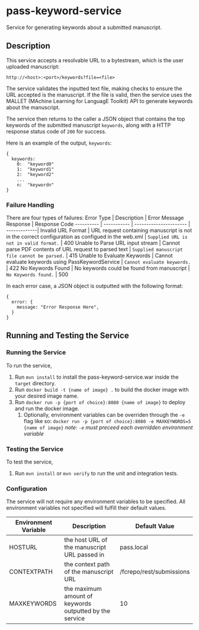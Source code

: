 # pass-keyword-service
Service for generating keywords about a submitted manuscript. 


## Description
This service accepts a resolvable URL to a bytestream, which is the user uploaded manuscript:

`http://<host>:<port>/keywords?file=<file>`

The service validates the inputted text file, making checks to ensure the URL accepted is the manuscript. If the file is valid, then the service uses the MALLET (MAchine Learning for LanguagE Toolkit) API to generate keywords about the manuscript. 

The service then returns to the caller a JSON object that contains the top keywords of the submitted manuscript `keywords`, along with a HTTP response status code of `200` for success.

Here is an example of the output, `keywords`:

```
{
  keywords: 
    0:  "keyword0"
    1:  "keyword1"
    2:  "keyword2"
    ...
    n:  "keywordn"
}
```

### Failure Handling
There are four types of failures:
Error Type | Description | Error Message Response | Response Code
---------- | ----------- | ---------------------- | -------------|
Invalid URL Format | URL request containing manuscript is not in the correct configuration as configued in the web.xml | `Supplied URL is not in valid format.` | 400
Unable to Parse URL input stream | Cannot parse PDF contents of URL request to parsed text | `Supplied manuscript file cannot be parsed.` | 415
Unable to Evaluate Keywords | Cannot evaluate keywords using PassKeywordService | `Cannot evaluate keywords.` | 422
No Keywords Found | No keywords could be found from manuscript | `No Keywords found.` | 500

In each error case, a JSON object is outputted with the following format:
```
{
  error: {
    message: "Error Response Here",
  }
}
```
## Running and Testing the Service

### Running the Service
To run the service,
  1. Run `mvn install` to install the pass-keyword-service.war inside the `target` directory.
  2. Run `docker build -t {name of image} .` to build the docker image with your desired image name.
  3. Run `docker run -p {port of choice}:8080 {name of image}` to deploy and run the docker image.
      1. Optionally, environment variables can be overriden through the `-e` flag like so: `docker run -p {port of choice}:8080 -e MAXKEYWORDS=5 {name of image}` *note: `-e` must preceed each overridden environment variable*

### Testing the Service
To test the service,
  1. Run `mvn install` or `mvn verify` to run the unit and integration tests.

### Configuration
The service will not require any environment variables to be specified. All environment variables not specified will fulfill their default values. 

| Environment Variable  		| Description  		| Default Value |
| ------------- | ------------- | ------------- |
HOSTURL | the host URL of the manuscript URL passed in | pass.local
CONTEXTPATH | the context path of the manuscript URL | /fcrepo/rest/submissions
MAXKEYWORDS | the maximum amount of keywords outputted by the service | 10
